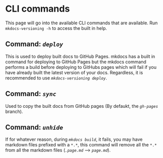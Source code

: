 # CLI commands

This page will go into the available CLI commands that are available. Run `mkdocs-versioning -h` to access the built in help. 

##  Command: *`deploy`* 

This is used to deploy built docs to GitHub Pages. mkdocs has a built in command for deploying to GitHub Pages but the mkdocs command performs a build before deploying to GitHubs pages which will fail if you have already built the latest version of your docs. Regardless, it is recommended to use *`mkdocs-versioning deploy`*.

##  Command: *`sync`* 

Used to copy the built docs from GitHub pages (By defaukt, the *`gh-pages`* branch).

##  Command: *`unhide`* 

If for whatever reason, during *`mkdocs build`*, it fails, you may have markdown files prefixed with a `*.*`, this command will remove all the `*.*` from all the markdown files (*`.page.md`* --> *`page.md`*). 